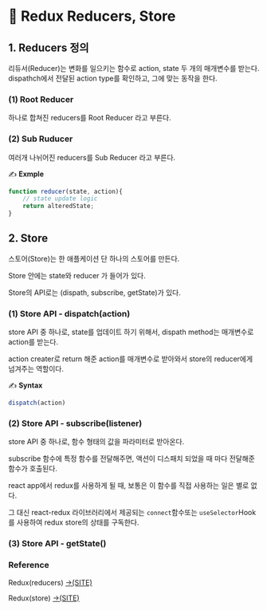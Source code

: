 # 📄 Redux Reducers, Store

## 1. Reducers 정의

리듀서\(Reducer\)는 변화를 일으키는 함수로 action, state  두 개의 매개변수를 받는다.  dispathch에서 전달된 action type를 확인하고, 그에 맞는 동작을 한다.

### \(1\) Root Reducer 

하나로 합쳐진 reducers를 Root Reducer 라고 부른다.

### \(2\) Sub Ruducer

여러개 나뉘어진 reducers를 Sub Reducer 라고 부른다.

✍ **Exmple**

```jsx
function reducer(state, action){
	// state update logic
	return alteredState;
}
```

## 2. Store

스토어\(Store\)는 한 애플케이션 단 하나의 스토어를 만든다.

Store 안에는 state와 reducer 가 들어가 있다.

Store의 API로는 \(dispath, subscribe, getState\)가 있다.

### \(1\) Store API - dispatch\(action\)

store API 중 하나로,  state를 업데이트 하기 위해서, dispath method는 매개변수로 action를 받는다.

action creater로 return 해준 action를 매개변수로 받아와서 store의 reducer에게 넘겨주는 역할이다.

✍ **Syntax**

```jsx
dispatch(action)
```

### \(2\) Store API - subscribe\(listener\)

store API 중 하나로,  함수 형태의 값을 파라미터로 받아온다.

subscribe 함수에 특정 함수를 전달해주면, 액션이 디스패치 되었을 때 마다 전달해준 함수가 호출된다.

react app에서 redux를 사용하게 될 때, 보통은 이 함수를 직접 사용하는 일은 별로 없다.

그 대신 react-redux 라이브러리에서 제공되는 `connect`함수또는 `useSelector`Hook를 사용하여 redux store의 상태를 구독한다.

### \(3\) Store API - getState\(\)







### Reference <a id="reference"></a>

Redux\(reducers\) [→\(SITE\)](https://redux.js.org/recipes/reducing-boilerplate#actions)

Redux\(store\) [→\(SITE\)](https://redux.js.org/recipes/configuring-your-store#creating-the-store)

[﻿](https://redux.js.org/recipes/reducing-boilerplate#actions)



